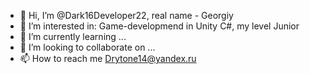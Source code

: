 - 👋 Hi, I’m @Dark16Developer22, real name - Georgiy
- 👀 I’m interested in: Game-developmend in Unity C#, my level Junior
- 🌱 I’m currently learning ...
- 💞️ I’m looking to collaborate on ...
- 📫 How to reach me Drytone14@yandex.ru

<!---
Dark16Developer22/Dark16Developer22 is a ✨ special ✨ repository because its `README.md` (this file) appears on your GitHub profile.
You can click the Preview link to take a look at your changes.
--->
